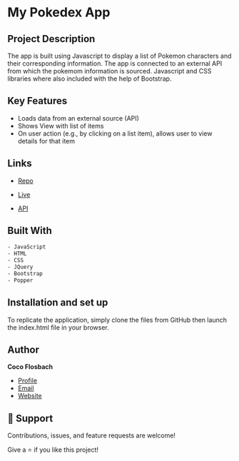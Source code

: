 # My Pokedex App

## Project Description

The app is built using Javascript to display a list of Pokemon characters and their corresponding information. The app is connected to an external API from which the pokemom information is sourced. Javascript and CSS libraries where also included with the help of Bootstrap. 


## Key Features

- Loads data from an external source (API)
- Shows View with list of items
- On user action (e.g., by clicking on a list item), allows user to view details for that item

## Links

- [Repo](https://github.com/Cocoflosbach/my-pokedex-app> "<my-pokedex-app> Repo")

- [Live](<https://cocoflosbach.github.io/my-pokedex-app/> "Live View")

- [API](<https://pokeapi.co/api/v2/pokemon/?limit=150> "API")


## Built With

```bash
- JavaScript
- HTML
- CSS
- JQuery
- Bootstrap
- Popper
```

## Installation and set up
To replicate the application, simply clone the files from GitHub then launch the index.html file in your browser.

## Author

**Coco Flosbach**

- [Profile](https://github.com/Cocoflosbach "Coco Flosbach")
- [Email](mailto:cocoflosbach@theasnbrand.com?subject=Hi "Hi!")
- [Website](https://cocoflosbach.github.io/Portfolio-site/ "Welcome")

## 🤝 Support

Contributions, issues, and feature requests are welcome!

Give a ⭐️ if you like this project!

